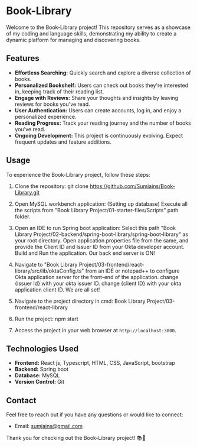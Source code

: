 # Book-Library

Welcome to the Book-Library project! This repository serves as a showcase of my coding and language skills, demonstrating my ability to create a dynamic platform for managing and discovering books. 

## Features

- **Effortless Searching:** Quickly search and explore a diverse collection of books.
- **Personalized Bookshelf:** Users can check out books they're interested in, keeping track of their reading list.
- **Engage with Reviews:** Share your thoughts and insights by leaving reviews for books you've read.
- **User Authentication:** Users can create accounts, log in, and enjoy a personalized experience.
- **Reading Progress:** Track your reading journey and the number of books you've read.
- **Ongoing Development:** This project is continuously evolving. Expect frequent updates and feature additions.

## Usage

To experience the Book-Library project, follow these steps:

1. Clone the repository:
   git clone https://github.com/Sumjains/Book-Library.git

2. Open MySQL workbench application: (Setting up database)
   Execute all the scripts from "Book Library Project/01-starter-files/Scripts" path folder.

3. Open an IDE to run Spring boot application:
   Select this path "Book Library Project/02-backend/spring-boot-library/spring-boot-library" as your root directory.
   Open application.properties file from the same, and provide the Client ID and Issuer ID from your Okta developer account.
   Build and Run the application. Our back end server is ON!

 4. Navigate to "Book Library Project/03-frontend/react-library/src/lib/oktaConfig.ts" from an IDE or notepad++ to configure Okta       application server for the front-end of the application.
change {issuer Id} with your okta issuer ID.
change {client ID} with your okta application client ID.
We are all set!

5. Navigate to the project directory in cmd:
   Book Library Project/03-frontend/react-library

6. Run the project:
   npm start

7. Access the project in your web browser at `http://localhost:3000`.

## Technologies Used

- **Frontend:** React js, Typescript, HTML, CSS, JavaScript, bootstrap
- **Backend:** Spring boot
- **Database:** MySQL
- **Version Control:** Git

## Contact

Feel free to reach out if you have any questions or would like to connect:

- Email: sumjains@gmail.com


Thank you for checking out the Book-Library project! 📚🌟



